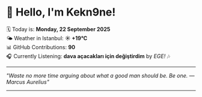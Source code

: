 # 👋 Hello, I'm Kekn9ne!

🗓️ Today is: **Monday, 22 September 2025**  
🌤️ Weather in Istanbul: **☀️   +19°C**  
📊 GitHub Contributions: **90**  
🎧 Currently Listening: **dava açacakları için değiştirdim** by *EGE!* 🎶

---

_"Waste no more time arguing about what a good man should be. Be one. — *Marcus Aurelius*"_

---
